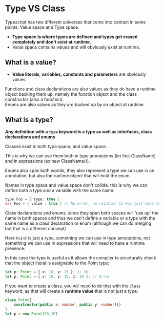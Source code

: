 # Type VS Class

Typescript has two different universes that come into contact in some points: Value space and Type space.   
- **Type space is where types are defined and types get erased completely and don't exist at runtime.** 
- Value space contains values and will obviously exist at runtime.  

## What is a value? 

- **Value literals, variables, constants and parameters** are obviously values.    

Functions and class declarations are also values as they do have a runtime object backing them up, namely the function object and the class constructor (also a function).   
Enums are also values as they are backed up by an object at runtime.   

## What is a type? 

**Any definition with a `type` keyword is a type as well as interfaces, class declarations and enums**

Classes exist in both type space, and value space. 

This is why we can use them both in type annotations (let foo: ClassName) and in expressions (ex new ClassName()).

Enums also span both worlds, they also represent a type we can use in an annotation, but also the runtime object that will hold the enum.

Names in type space and value space don't collide, this is why we can define both a type and a variable with the same name:
```java
type Foo = { type: true }
var Foo = { value : true } // No error, no relation to Foo just have the same name in value space 
```

Class declarations and enums, since they span both spaces will 'use up' the name in both spaces and thus we can't define a variable or a type with the same name as a class declaration or enum (although we can do merging but that is a different concept)

Here `Point` is just a type, something we can use in type annotations, not something we can use in expressions that will need to have a runtime presence. 

In this case the type is useful as it allows the compiler to structurally check that the object literal is assignable to the Point type:
```typescript
let p: Point = { x: 10, y: 15 }; // OK
let p: Point = { x: 10, y: 15, z: 10 }; // Error
```

If you want to create a class, you will need to do that with the `class` keyword, as that will create a **runtime value** that is not just a type:
```typescript 
class Point{
    constructor(public x: number, public y: number){}
}
let p = new Point(10,10)
```
